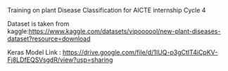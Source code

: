Training on plant Disease Classification for AICTE internship Cycle 4

Dataset is taken from kaggle:https://www.kaggle.com/datasets/vipoooool/new-plant-diseases-dataset?resource=download

Keras Model Link : https://drive.google.com/file/d/1IUQ-p3gCtIT4iCpKV-Fj8LDfEQSVsgdR/view?usp=sharing
